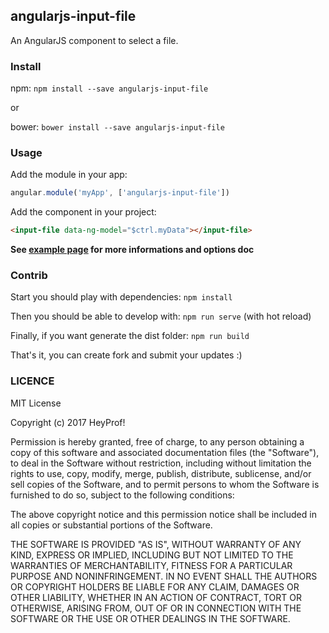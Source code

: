 ## angularjs-input-file

An AngularJS component to select a file.

### Install

npm: `npm install --save angularjs-input-file`

or

bower: `bower install --save angularjs-input-file`

### Usage

Add the module in your app:

```javascript
angular.module('myApp', ['angularjs-input-file'])
```

Add the component in your project:

```html
<input-file data-ng-model="$ctrl.myData"></input-file>
```

**See [example page](https://heyprof.github.io/angularjs-input-file/) for more informations and options doc**

### Contrib

Start you should play with dependencies: `npm install`

Then you should be able to develop with: `npm run serve` (with hot reload)

Finally, if you want generate the dist folder: `npm run build`

That's it, you can create fork and submit your updates :)

### LICENCE

MIT License

Copyright (c) 2017 HeyProf!

Permission is hereby granted, free of charge, to any person obtaining a copy
of this software and associated documentation files (the "Software"), to deal
in the Software without restriction, including without limitation the rights
to use, copy, modify, merge, publish, distribute, sublicense, and/or sell
copies of the Software, and to permit persons to whom the Software is
furnished to do so, subject to the following conditions:

The above copyright notice and this permission notice shall be included in all
copies or substantial portions of the Software.

THE SOFTWARE IS PROVIDED "AS IS", WITHOUT WARRANTY OF ANY KIND, EXPRESS OR
IMPLIED, INCLUDING BUT NOT LIMITED TO THE WARRANTIES OF MERCHANTABILITY,
FITNESS FOR A PARTICULAR PURPOSE AND NONINFRINGEMENT. IN NO EVENT SHALL THE
AUTHORS OR COPYRIGHT HOLDERS BE LIABLE FOR ANY CLAIM, DAMAGES OR OTHER
LIABILITY, WHETHER IN AN ACTION OF CONTRACT, TORT OR OTHERWISE, ARISING FROM,
OUT OF OR IN CONNECTION WITH THE SOFTWARE OR THE USE OR OTHER DEALINGS IN THE
SOFTWARE.
